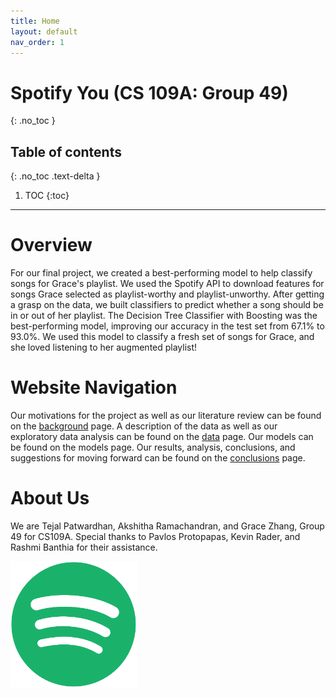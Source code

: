 ```yaml
---
title: Home
layout: default
nav_order: 1
---
```


# Spotify You (CS 109A: Group 49)
{: .no_toc }

## Table of contents
{: .no_toc .text-delta }

1. TOC
{:toc}

---

# Overview

For our final project, we created a best-performing model to help classify songs for Grace's playlist. 
We used the Spotify API to download features for songs Grace selected as playlist-worthy and playlist-unworthy.
After getting a grasp on the data, we built classifiers to predict whether a song should be in or out of her playlist.
The Decision Tree Classifier with Boosting was the best-performing model, improving our accuracy in the test set from 67.1% to 93.0%.
We used this model to classify a fresh set of songs for Grace, and she loved listening to her augmented playlist!

# Website Navigation
Our motivations for the project as well as our literature review can be found on the [background](background.html) page. 
A description of the data as well as our exploratory data analysis can be found on the [data](data.html) page.
Our models can be found on the models page. 
Our results, analysis, conclusions, and suggestions for moving forward can be found on the [conclusions](conclusions.html) page.

# About Us
We are Tejal Patwardhan, Akshitha Ramachandran, and Grace Zhang, Group 49 for CS109A. 
Special thanks to Pavlos Protopapas, Kevin Rader, and Rashmi Banthia for their assistance.

<img src="spotify_icon.png" width="40%">
<!-- ![alt text](spotify_icon.png "Logo Title Text 1"){ width=50% } -->
